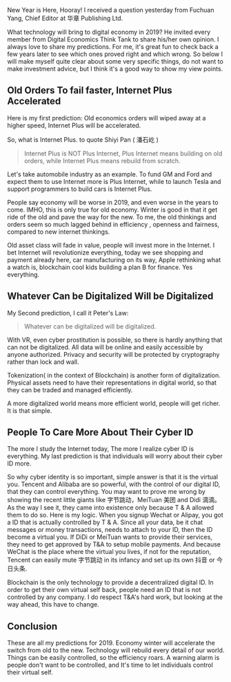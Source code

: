 New Year is Here, Hooray! I received a question yesterday from Fuchuan Yang, Chief Editor at 华章 Publishing Ltd.

What technology will bring to digital economy in 2019?
He invited every member from Digital Economics Think Tank to share his/her own opinion. I always love to share my predictions. For me, it's great fun to check back a few years later to see which ones proved right and which wrong. So below I will make myself quite clear about some very specific things, do not want to make investment advice, but I think it's a good way to show my view points.

## Old Orders To fail faster, Internet Plus Accelerated

Here is my first prediction: Old economics orders will wiped away at a higher speed, Internet Plus will be accelerated.

So, what is Internet Plus. to quote Shiyi Pan ( 潘石屹 )

>Internet Plus is NOT Plus Internet, Plus Internet means building on old orders, while Internet Plus means rebuild from scratch.

Let's take automobile industry as an example. To fund GM and Ford and expect them to use Internet more is Plus Internet, while to launch Tesla and support programmers to build cars is Internet Plus.

People say economy will be worse in 2019, and even worse in the years to come. IMHO, this is only true for old economy. Winter is good in that it get ride of the old and pave the way for the new. To me, the old thinkings and orders seem so much lagged behind in efficiency , openness and fairness, compared to new internet thinkings.

Old asset class will fade in value, people will invest more in the Internet. I bet Internet will revolutionize everything, today we see shopping and payment already here, car manufacturing on its way, Apple rethinking what a watch is, blockchain cool kids building a plan B for finance. Yes everything.

## Whatever Can be Digitalized Will be Digitalized
My Second prediction, I call it Peter's Law:

> Whatever can be digitalized will be digitalized.

With VR, even cyber prostitution is possible, so there is hardly anything that can not be digitalized. All data will be online and easily accessible by anyone authorized. Privacy and security will be protected by cryptography rather than lock and wall.

Tokenization( in the context of Blockchain) is another form of digitalization. Physical assets need to have their representations in digital world, so that they can be traded and managed efficiently.

A more digitalized world means more efficient world, people will get richer. It is that simple.

## People To Care More About Their Cyber ID

The more I study the Internet today, The more I realize cyber ID is everything. My last prediction is that individuals will worry about their cyber ID more.

So why cyber identity is so important, simple answer is that it is the virtual you. Tencent and Alibaba are so powerful, with the control of our digital ID, that they can control everything. You may want to prove me wrong by showing the recent little giants like 字节跳动，MeiTuan 美团 and Didi 滴滴。As the way I see it, they came into existence only because T & A allowed them to do so. Here is my logic. When you signup Wechat or Alipay, you got a ID that is actually controlled by T & A. Since all your data, be it chat messages or money transactions, needs to attach to your ID, then the ID become a virtual you. If DiDi or MeiTuan wants to provide their services, they need to get approved by T&A to setup mobile payments. And because WeChat is the place where the virtual you lives, if not for the reputation, Tencent can easily mute 字节跳动 in its infancy and set up its own 抖音 or 今日头条.

Blockchain is the only technology to provide a decentralized digital ID. In order to get their own virtual self back, people need an ID that is not controlled by any company. I do respect T&A's hard work, but looking at the way ahead, this have to change.

## Conclusion

These are all my predictions for 2019. Economy winter will accelerate the switch from old to the new. Technology will rebuild every detail of our world. Things can be easily controlled, so the efficiency roars. A warning alarm is people don't want to be controlled, and It's time to let individuals control their virtual self.
